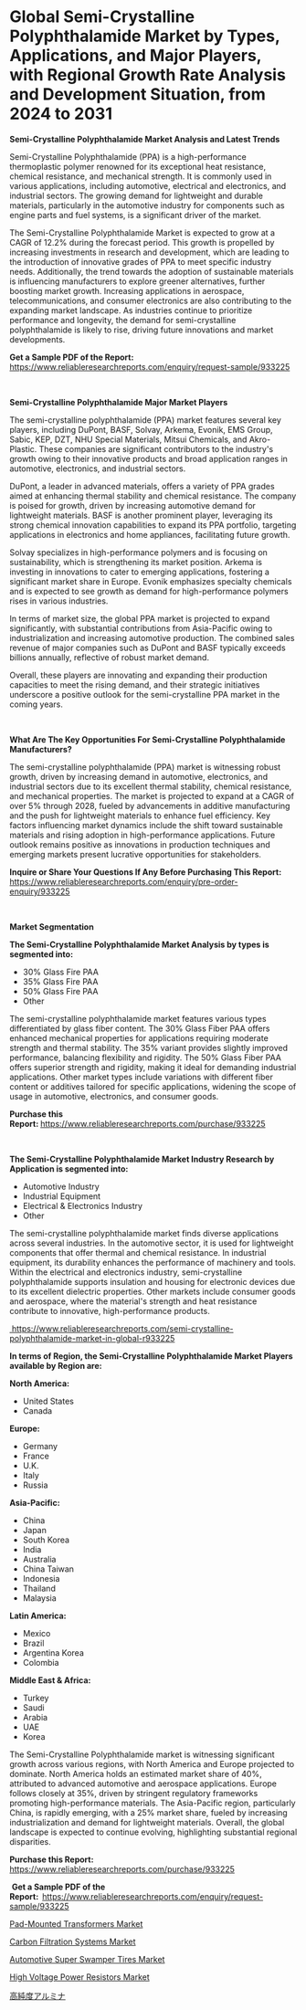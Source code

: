 <p><h1>Global Semi-Crystalline Polyphthalamide Market by Types, Applications, and Major Players, with Regional Growth Rate Analysis and Development Situation, from 2024 to 2031</h1></p><p><strong>Semi-Crystalline Polyphthalamide Market Analysis and Latest Trends</strong></p>
<p><p>Semi-Crystalline Polyphthalamide (PPA) is a high-performance thermoplastic polymer renowned for its exceptional heat resistance, chemical resistance, and mechanical strength. It is commonly used in various applications, including automotive, electrical and electronics, and industrial sectors. The growing demand for lightweight and durable materials, particularly in the automotive industry for components such as engine parts and fuel systems, is a significant driver of the market.</p><p>The Semi-Crystalline Polyphthalamide Market is expected to grow at a CAGR of 12.2% during the forecast period. This growth is propelled by increasing investments in research and development, which are leading to the introduction of innovative grades of PPA to meet specific industry needs. Additionally, the trend towards the adoption of sustainable materials is influencing manufacturers to explore greener alternatives, further boosting market growth. Increasing applications in aerospace, telecommunications, and consumer electronics are also contributing to the expanding market landscape. As industries continue to prioritize performance and longevity, the demand for semi-crystalline polyphthalamide is likely to rise, driving future innovations and market developments.</p></p>
<p><strong>Get a Sample PDF of the Report:&nbsp;</strong> <a href="https://www.reliableresearchreports.com/enquiry/request-sample/933225">https://www.reliableresearchreports.com/enquiry/request-sample/933225</a></p>
<p>&nbsp;</p>
<p><strong>Semi-Crystalline Polyphthalamide Major Market Players</strong></p>
<p><p>The semi-crystalline polyphthalamide (PPA) market features several key players, including DuPont, BASF, Solvay, Arkema, Evonik, EMS Group, Sabic, KEP, DZT, NHU Special Materials, Mitsui Chemicals, and Akro-Plastic. These companies are significant contributors to the industry's growth owing to their innovative products and broad application ranges in automotive, electronics, and industrial sectors.</p><p>DuPont, a leader in advanced materials, offers a variety of PPA grades aimed at enhancing thermal stability and chemical resistance. The company is poised for growth, driven by increasing automotive demand for lightweight materials. BASF is another prominent player, leveraging its strong chemical innovation capabilities to expand its PPA portfolio, targeting applications in electronics and home appliances, facilitating future growth.</p><p>Solvay specializes in high-performance polymers and is focusing on sustainability, which is strengthening its market position. Arkema is investing in innovations to cater to emerging applications, fostering a significant market share in Europe. Evonik emphasizes specialty chemicals and is expected to see growth as demand for high-performance polymers rises in various industries.</p><p>In terms of market size, the global PPA market is projected to expand significantly, with substantial contributions from Asia-Pacific owing to industrialization and increasing automotive production. The combined sales revenue of major companies such as DuPont and BASF typically exceeds billions annually, reflective of robust market demand.</p><p>Overall, these players are innovating and expanding their production capacities to meet the rising demand, and their strategic initiatives underscore a positive outlook for the semi-crystalline PPA market in the coming years.</p></p>
<p>&nbsp;</p>
<p><strong>What Are The Key Opportunities For Semi-Crystalline Polyphthalamide Manufacturers?</strong></p>
<p><p>The semi-crystalline polyphthalamide (PPA) market is witnessing robust growth, driven by increasing demand in automotive, electronics, and industrial sectors due to its excellent thermal stability, chemical resistance, and mechanical properties. The market is projected to expand at a CAGR of over 5% through 2028, fueled by advancements in additive manufacturing and the push for lightweight materials to enhance fuel efficiency. Key factors influencing market dynamics include the shift toward sustainable materials and rising adoption in high-performance applications. Future outlook remains positive as innovations in production techniques and emerging markets present lucrative opportunities for stakeholders.</p></p>
<p><strong>Inquire or Share Your Questions If Any Before Purchasing This Report:</strong> <a href="https://www.reliableresearchreports.com/enquiry/pre-order-enquiry/933225">https://www.reliableresearchreports.com/enquiry/pre-order-enquiry/933225</a></p>
<p>&nbsp;</p>
<p><strong>Market Segmentation</strong></p>
<p><strong>The Semi-Crystalline Polyphthalamide Market Analysis by types is segmented into:</strong></p>
<p><ul><li>30% Glass Fire PAA</li><li>35% Glass Fire PAA</li><li>50% Glass Fire PAA</li><li>Other</li></ul></p>
<p><p>The semi-crystalline polyphthalamide market features various types differentiated by glass fiber content. The 30% Glass Fiber PAA offers enhanced mechanical properties for applications requiring moderate strength and thermal stability. The 35% variant provides slightly improved performance, balancing flexibility and rigidity. The 50% Glass Fiber PAA offers superior strength and rigidity, making it ideal for demanding industrial applications. Other market types include variations with different fiber content or additives tailored for specific applications, widening the scope of usage in automotive, electronics, and consumer goods.</p></p>
<p><strong>Purchase this Report:&nbsp;</strong><a href="https://www.reliableresearchreports.com/purchase/933225">https://www.reliableresearchreports.com/purchase/933225</a></p>
<p>&nbsp;</p>
<p><strong>The Semi-Crystalline Polyphthalamide Market Industry Research by Application is segmented into:</strong></p>
<p><ul><li>Automotive Industry</li><li>Industrial Equipment</li><li>Electrical & Electronics Industry</li><li>Other</li></ul></p>
<p><p>The semi-crystalline polyphthalamide market finds diverse applications across several industries. In the automotive sector, it is used for lightweight components that offer thermal and chemical resistance. In industrial equipment, its durability enhances the performance of machinery and tools. Within the electrical and electronics industry, semi-crystalline polyphthalamide supports insulation and housing for electronic devices due to its excellent dielectric properties. Other markets include consumer goods and aerospace, where the material's strength and heat resistance contribute to innovative, high-performance products.</p></p>
<p><a href="https://www.reliableresearchreports.com/semi-crystalline-polyphthalamide-market-in-global-r933225">&nbsp;https://www.reliableresearchreports.com/semi-crystalline-polyphthalamide-market-in-global-r933225</a></p>
<p><strong>In terms of Region, the Semi-Crystalline Polyphthalamide Market Players available by Region are:</strong></p>
<p>
    <p> <strong> North America: </strong>
        <ul>
            <li>United States</li>
            <li>Canada</li>
        </ul>
        </p> 
    <p> <strong> Europe: </strong>
        <ul>
            <li>Germany</li>
            <li>France</li>
            <li>U.K.</li>
            <li>Italy</li>
            <li>Russia</li>
        </ul>
        </p> 
    <p> <strong> Asia-Pacific: </strong>
        <ul>
            <li>China</li>
            <li>Japan</li>
            <li>South Korea</li>
            <li>India</li>
            <li>Australia</li>
            <li>China Taiwan</li>
            <li>Indonesia</li>
            <li>Thailand</li>
            <li>Malaysia</li>
        </ul>
        </p> 
    <p> <strong> Latin America: </strong>
        <ul>
            <li>Mexico</li>
            <li>Brazil</li>
            <li>Argentina Korea</li>
            <li>Colombia</li>
        </ul>
        </p> 
    <p> <strong> Middle East & Africa: </strong>
        <ul>
            <li>Turkey</li>
            <li>Saudi</li>
            <li>Arabia</li>
            <li>UAE</li>
            <li>Korea</li>
        </ul>
    </p>
    </p>
<p><p>The Semi-Crystalline Polyphthalamide market is witnessing significant growth across various regions, with North America and Europe projected to dominate. North America holds an estimated market share of 40%, attributed to advanced automotive and aerospace applications. Europe follows closely at 35%, driven by stringent regulatory frameworks promoting high-performance materials. The Asia-Pacific region, particularly China, is rapidly emerging, with a 25% market share, fueled by increasing industrialization and demand for lightweight materials. Overall, the global landscape is expected to continue evolving, highlighting substantial regional disparities.</p></p>
<p><strong>Purchase this Report: </strong><a href="https://www.reliableresearchreports.com/purchase/933225">https://www.reliableresearchreports.com/purchase/933225</a></p>
<p>&nbsp;<strong>Get a Sample PDF of the Report:&nbsp;&nbsp;</strong><a href="https://www.reliableresearchreports.com/enquiry/request-sample/933225">https://www.reliableresearchreports.com/enquiry/request-sample/933225</a></p>
<p><strong></strong></p>
<p><p><a href="https://github.com/lambertr3e8v/Market-Research-Report-List-1/blob/main/pad-mounted-transformers-market.md">Pad-Mounted Transformers Market</a></p><p><a href="https://medium.com/@lucas.russell0876/the-carbon-filtration-systems-market-has-witnessed-significant-growth-in-recent-years-and-this-489dd3a24b83?postPublishedType=initial">Carbon Filtration Systems Market</a></p><p><a href="https://issuu.com/reportprime-2/docs/automotive-super-swamper-tires-mark_f4ea112b18b01b">Automotive Super Swamper Tires Market</a></p><p><a href="https://www.linkedin.com/pulse/navigating-global-high-voltage-power-resistors-market-landscape-ipuee?trackingId=6cMqDPCzTFidF3P1Gn7JDg%3D%3D">High Voltage Power Resistors Market</a></p><p><a href="https://medium.com/@melliestracke2023/high-purity-alumina-market-%E3%81%AE%E3%82%B0%E3%83%AD%E3%83%BC%E3%83%90%E3%83%AB%E5%B8%82%E5%A0%B4%E6%A6%82%E8%A6%81%E3%81%AF-%E4%B8%96%E7%95%8C%E3%81%8A%E3%82%88%E3%81%B3%E4%B8%BB%E8%A6%81%E5%B8%82%E5%A0%B4%E3%81%AB%E3%81%8A%E3%81%91%E3%82%8B%E6%A5%AD%E7%95%8C%E3%81%AB%E5%BD%B1%E9%9F%BF%E3%82%92%E4%B8%8E%E3%81%88%E3%82%8B%E4%B8%BB%E8%A6%81%E3%81%AA%E3%83%88%E3%83%AC%E3%83%B3%E3%83%89%E3%81%AB%E3%81%A4%E3%81%84%E3%81%A6-%E7%8B%AC%E8%87%AA%E3%81%AE%E8%A6%96%E7%82%B9%E3%82%92%E6%8F%90%E4%BE%9B%E3%81%97%E3%81%BE%E3%81%99-494664bf10f9">高純度アルミナ</a></p></p>